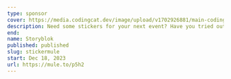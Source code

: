 ```yaml
---
type: sponsor
cover: https://media.codingcat.dev/image/upload/v1702926881/main-codingcatdev-photo/01-sticker-mule-logo-dark-stacked.png
description: Need some stickers for your next event? Have you tried out StickerMule they kickass!
end:
name: Storyblok
published: published
slug: stickermule
start: Dec 18, 2023
url: https://mule.to/p5h2
---
```

